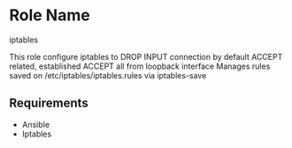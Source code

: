 Role Name
=========
iptables 

This role configure iptables to DROP INPUT connection by default
ACCEPT related, established
ACCEPT all from loopback interface
Manages rules saved on /etc/iptables/iptables.rules via iptables-save

Requirements
------------
* Ansible
* Iptables

